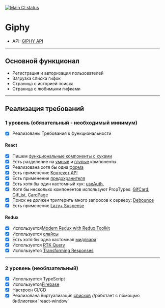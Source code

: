 [![Main CI status](https://github.com/SemchenkoEkaterina/aston_react/actions/workflows/ci-cd.yml/badge.svg?branch=main)](https://github.com/SemchenkoEkaterina/aston_react/actions)

# Giphy

- API: [GIPHY API](https://developers.giphy.com/docs/api/endpoint)

---

## Основной функционал

- Регистрация и авторизация пользователей
- Загрузка списка гифок
- Страница с историей поиска
- Страница с любимыми гифками

---

## Реализация требований

### 1 уровень (обязательный - необходимый минимум)

- [x] Реализованы Требования к функциональности

#### React

- [x] Пишем [функциональные компоненты c хуками](https://github.com/SemchenkoEkaterina/aston_react/tree/main/src/components)
- [x] Есть разделение на [умные](https://github.com/SemchenkoEkaterina/aston_react/blob/main/src/pages/Favorite.tsx) и [глупые](https://github.com/SemchenkoEkaterina/aston_react/blob/main/src/components/GifsList.tsx) компоненты
- [x] Реализована хотя бы одна [форма](https://github.com/SemchenkoEkaterina/aston_react/blob/main/src/components/Form.tsx)
- [x] Есть применение [Контекст API](https://github.com/SemchenkoEkaterina/aston_react/blob/main/src/providers/ThemeProvider.tsx)
- [x] Есть применение [предохранителя](https://github.com/SemchenkoEkaterina/aston_react/blob/main/src/error/ErrorBoundary.tsx)
- [x] Есть хотя бы один кастомный хук: [useAuth](https://github.com/SemchenkoEkaterina/aston_react/blob/main/src/hooks/useAuth.hook.ts),
- [x] Хотя бы несколько компонентов используют PropTypes: [GifCard](https://github.com/SemchenkoEkaterina/aston_react/blob/main/src/components/GifCard.tsx), [GifList](https://github.com/SemchenkoEkaterina/aston_react/blob/main/src/components/GifsList.tsx), [CardPage](https://github.com/SemchenkoEkaterina/aston_react/blob/main/src/pages/Card.tsx)
- [x] Поиск не должен триггерить много запросов к серверу: [Debounce](https://github.com/SemchenkoEkaterina/aston_react/blob/main/src/hooks/useDebounce.hook.ts)
- [x] Есть применение [Lazy](https://github.com/SemchenkoEkaterina/aston_react/blob/main/src/components/routes/constants.tsx)[+ Suspense](https://github.com/SemchenkoEkaterina/aston_react/blob/main/src/components/routes/Main-Router.tsx)

#### Redux

- [x] Используется[Modern Redux with Redux Toolkit](https://github.com/SemchenkoEkaterina/aston_react/blob/main/src/store/index.tsx)
- [x] Используется [слайсы](https://github.com/SemchenkoEkaterina/aston_react/tree/main/src/store/slices)
- [x] Есть хотя бы одна кастомная [мидлвара](https://github.com/SemchenkoEkaterina/aston_react/blob/main/src/store/middleware/userMiddleware.ts)
- [x] Используется [RTK Query](https://github.com/SemchenkoEkaterina/aston_react/blob/main/src/store/api/gifApi.tsx)
- [x] Используется [Transforming Responses](https://github.com/SemchenkoEkaterina/aston_react/blob/main/src/store/api/gifApi.tsx)

---
### 2 уровень (необязательный)

- [x] Используется TypeScript
- [x] Используется[Firebase](https://github.com/SemchenkoEkaterina/aston_react/blob/main/src/firebase.tsx)
- [x] Настроен CI/CD
- [x] Реализована виртуализация [списков](https://github.com/SemchenkoEkaterina/aston_react/blob/main/src/components/SerchList.tsx) //работает с помощью библиотеки 'react-window'
